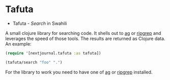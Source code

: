 # Tafuta

* Tafuta - _Search_ in Swahili

A small clojure library for searching code. It shells out to [ag](https://github.com/ggreer/the_silver_searcher)
or [ripgrep](https://github.com/BurntSushi/ripgrep) and leverages the speed of those tools.
The results are returned as Clojure data. An example:

```clj
(require '[nextjournal.tafuta :as tafuta])

(tafuta/search "foo" ".")
```

For the library to work you need to have one of [ag](https://github.com/ggreer/the_silver_searcher) or
[ripgrep](https://github.com/BurntSushi/ripgrep) installed.

